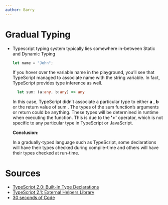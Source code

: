 ```yaml
---
author: Barry
---
```


# Gradual Typing

- Typescript typing system typically lies somewhere in-between Static and Dynamic Typing

  ```js
  let name = "John";
  ```

   If you hover over the variable name in the playground, you’ll see that TypeScript managed to associate name with the string variable. In fact, TypeScript provides type inference as well.

  ```ts
    let sum: (a:any, b:any) => any
  ```

   In this case, TypeScript didn’t associate a particular type to either **a** , **b** or the return value of sum . The types of the sum function’s arguments or return could be anything. These types will be determined in runtime when executing the function. This is due to the **'+'** operator, which is not specific to any particular type in TypeScript or JavaScript.

   **Conclusion:**

   In a gradually-typed language such as TypeScript, some declarations will have their types checked during compile-time and others will have their types checked at run-time.

# Sources

- [TypeScript 2.0: Built-In Type Declarations](https://mariusschulz.com/blog/typescript-2-0-built-in-type-declarations)
- [TypeScript 2.1: External Helpers Library](https://mariusschulz.com/blog/typescript-2-1-external-helpers-library)
- [30 seconds of Code](https://30secondsofcode.org/)
